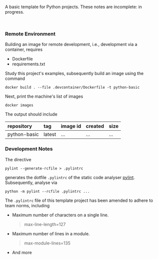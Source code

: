 <br>

A basic template for Python projects.  These notes are incomplete: in progress.

<br>

### Remote Environment

Building an image for remote development, i.e., development via a container, requires

* Dockerfile
* requirements.txt

Study this project's examples, subsequently build an image using the command

```shell
docker build . --file .devcontainer/Dockerfile -t python-basic
```

Next, print the machine's list of images

```shell
docker images
```

The output should include

|repository|tag|image id|created|size|
|:---|:---|:---|:---|:---|
|python-basic|latest|$\ldots$|$\ldots$|$\ldots$|


### Development Notes

The directive

```shell
pylint --generate-rcfile > .pylintrc
```

generates the dotfile `.pylintrc` of the static code analyser [pylint](https://pylint.pycqa.org/en/latest/user_guide/checkers/features.html).  Subsequently, analyse via

```shell
python -m pylint --rcfile .pylintrc ...
```

The `.pylintrc` file of this template project has been amended to adhere to team norms, including

* Maximum number of characters on a single line.
  > max-line-length=127

* Maximum number of lines in a module.
  > max-module-lines=135

* And more




<br>
<br>

<br>
<br>

<br>
<br>

<br>
<br>















